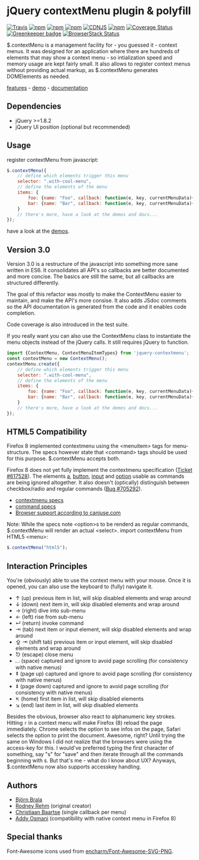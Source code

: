# jQuery contextMenu plugin & polyfill #

[![Travis](https://img.shields.io/travis/swisnl/jQuery-contextMenu/master.svg?style=flat-square&maxAge=600)](https://travis-ci.org/swisnl/jQuery-contextMenu) [![npm](https://img.shields.io/npm/v/jquery-contextmenu.svg?style=flat-square&maxAge=600)](https://www.npmjs.com/package/jquery-contextmenu) [![npm](https://img.shields.io/npm/vpre/jquery-contextmenu.svg?style=flat-square&maxAge=600)](https://www.npmjs.com/package/jquery-contextmenu) [![npm](https://img.shields.io/npm/dm/jquery-contextmenu.svg?style=flat-square&maxAge=600)](https://www.npmjs.com/package/jquery-contextmenu) [![CDNJS](https://img.shields.io/cdnjs/v/jquery-contextmenu.svg?style=flat-square&maxAge=600)](https://cdnjs.com/libraries/jquery-contextmenu) [![npm](https://img.shields.io/npm/l/jquery-contextmenu.svg?style=flat-square)]() [![Coverage Status](https://img.shields.io/coveralls/github/swisnl/jQuery-contextMenu/3.x.svg)](https://coveralls.io/github/swisnl/jQuery-contextMenu?branch=3.x) [![Greenkeeper badge](https://badges.greenkeeper.io/swisnl/jQuery-contextMenu.svg)](https://greenkeeper.io/)
[![BrowserStack Status](https://www.browserstack.com/automate/badge.svg?badge_key=M0xTRE4zc3ZiY1Y2TVpubHZWT2NZUEU4TU9aNlY1ME9QS2FKeEdoUFl6ST0tLWtGcUd0U2M2U3hMZEF1OWs3S09GdFE9PQ==--fa7fa1e362e706cc38d21f37a8e28181e0bff94f)](https://www.browserstack.com/automate/public-build/M0xTRE4zc3ZiY1Y2TVpubHZWT2NZUEU4TU9aNlY1ME9QS2FKeEdoUFl6ST0tLWtGcUd0U2M2U3hMZEF1OWs3S09GdFE9PQ==--fa7fa1e362e706cc38d21f37a8e28181e0bff94f)


$.contextMenu is a management facility for - you guessed it - context menus. It was designed for an application where there are hundreds of elements that may show a context menu - so intialization speed and memory usage are kept fairly small. It also allows to register context menus without providing actual markup, as $.contextMenu generates DOMElements as needed.

[features](http://swisnl.github.io/jQuery-contextMenu/index.html) - 
[demo](http://swisnl.github.io/jQuery-contextMenu/demo.html) - 
[documentation](http://swisnl.github.io/jQuery-contextMenu/docs.html)



## Dependencies ##

* jQuery >=1.8.2
* jQuery UI position (optional but recommended)


## Usage ##

register contextMenu from javascript:

```javascript
$.contextMenu({
    // define which elements trigger this menu
    selector: ".with-cool-menu",
    // define the elements of the menu
    items: {
        foo: {name: "Foo", callback: function(e, key, currentMenuData){ alert("Foo!"); }},
        bar: {name: "Bar", callback: function(e, key, currentMenuData){ alert("Bar!") }}
    }
    // there's more, have a look at the demos and docs...
});
```

have a look at the [demos](http://swisnl.github.io/jQuery-contextMenu/demo.html).

## Version 3.0

Version 3.0 is a restructure of the javascript into something more sane written in ES6. It consolidates all API's so callbacks are better documented and more concise. The basics are still the same, but all callbacks are structured differently. 

The goal of this refactor was mostly to make the ContextMenu easier to maintain, and make the API's more consise. It also adds JSdoc comments so the API documentation is generated from the code and it enables code completion.

Code coverage is also introduced in the test suite.   

If you really want you can also use the ContextMenu class to instantiate the menu objects instead of the jQuery calls. It still requires jQuery to function.

```javascript
import {ContextMenu, ContextMenuItemTypes} from 'jquery-contextmenu';
const contextMenu = new ContextMenu();
contextMenu.create({
    // define which elements trigger this menu
    selector: ".with-cool-menu",
    // define the elements of the menu
    items: {
        foo: {name: "Foo", callback: function(e, key, currentMenuData){ alert("Foo!"); }},
        bar: {name: "Bar", callback: function(e, key, currentMenuData){ alert("Bar!") }}
    }
    // there's more, have a look at the demos and docs...
});
```

## HTML5 Compatibility ##

Firefox 8 implemented contextmenu using the &lt;menuitem&gt; tags for menu-structure. The specs however state that &lt;command&gt; tags should be used for this purpose. $.contextMenu accepts both.

Firefox 8 does not yet fully implement the contextmenu specification ([Ticket #617528](https://bugzilla.mozilla.org/show_bug.cgi?id=617528)). The elements
[a](http://www.whatwg.org/specs/web-apps/current-work/multipage/commands.html#using-the-a-element-to-define-a-command),
[button](http://www.whatwg.org/specs/web-apps/current-work/multipage/commands.html#using-the-button-element-to-define-a-command),
[input](http://www.whatwg.org/specs/web-apps/current-work/multipage/commands.html#using-the-input-element-to-define-a-command) and
[option](http://www.whatwg.org/specs/web-apps/current-work/multipage/commands.html#using-the-option-element-to-define-a-command) 
usable as commands are being ignored altogether. It also doesn't (optically) distinguish between checkbox/radio and regular commands ([Bug #705292](https://bugzilla.mozilla.org/show_bug.cgi?id=705292)).

* [contextmenu specs](http://www.w3.org/TR/html5/interactive-elements.html#context-menus)
* [command specs](http://www.whatwg.org/specs/web-apps/current-work/multipage/commands.html)
* [Browser support according to caniuse.com](http://caniuse.com/#search=context%20menu)

Note: While the specs note &lt;option&gt;s to be renderd as regular commands, $.contextMenu will render an actual &lt;select&gt;. import contextMenu from HTML5 &lt;menu&gt;:

```javascript
$.contextMenu("html5");
```

## Interaction Principles 

You're (obviously) able to use the context menu with your mouse. Once it is opened, you can also use the keyboard to (fully) navigate it.

* ↑ (up) previous item in list, will skip disabled elements and wrap around
* ↓ (down) next item in, will skip disabled elements and wrap around
* → (right) dive into sub-menu
* ← (left) rise from sub-menu
* ↵ (return) invoke command
* ⇥ (tab) next item or input element, will skip disabled elements and wrap around
* ⇪ ⇥ (shift tab) previous item or input element, will skip disabled elements and wrap around
* ⎋ (escape) close menu
* ⌴ (space) captured and ignore to avoid page scrolling (for consistency with native menus)
* ⇞ (page up) captured and ignore to avoid page scrolling (for consistency with native menus)
* ⇟ (page down) captured and ignore to avoid page scrolling (for consistency with native menus)
* ↖ (home) first item in list, will skip disabled elements
* ↘ (end) last item in list, will skip disabled elements

Besides the obvious, browser also react to alphanumeric key strokes. Hitting <code>r</code> in a context menu will make Firefox (8) reload the page immediately. Chrome selects the option to see infos on the page, Safari selects the option to print the document. Awesome, right? Until trying the same on Windows I did not realize that the browsers were using the access-key for this. I would've preferred typing the first character of something, say "s" for "save" and then iterate through all the commands beginning with s. But that's me - what do I know about UX? Anyways, $.contextMenu now also supports accesskey handling.


## Authors

* [Björn Brala](https://github.com/swisnl)
* [Rodney Rehm](https://github.com/rodneyrehm) (original creator)
* [Christiaan Baartse](https://github.com/christiaan) (single callback per menu)
* [Addy Osmani](https://github.com/addyosmani) (compatibility with native context menu in Firefox 8)

## Special thanks 

Font-Awesome icons used from [encharm/Font-Awesome-SVG-PNG](https://github.com/encharm/Font-Awesome-SVG-PNG).
